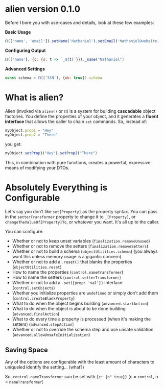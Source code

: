 # alien version 0.1.0
Before I bore you with use-cases and details, look at these few examples:

**Basic Usage**
```javascript
ℿ(['name', 'email']).setName('Nathaniel').setEmail('Nathaniel@website.com')
```
**Configuring Output**
```javascript
ℿ(['name'], {c: {s: t => `_${t}`}})._name("Nathaniel")
```

**Advanced Settings**
```javascript
const schema = ℿ(['SSN'], {ob: true}).schema
```

# What is alien?
Alien (invoked via `alien()` or `ℿ`) is a system for building **cascadable** object factories. You define the properties of your object,
and it generates a **fluent interface** that allows the caller to chain `set` commands. So, instead of:

```javascript
myObject.prop1 = "Hey"
myObject.prop2 = "There"
```
you get:

```javascript
myObject.setProp1("Hey").setProp2("There")
```

This, in combination with pure functions, creates a powerful, expressive means of modifying your DTOs.

# Absolutely Everything is Configurable
Let's say you don't like `set[Property]` as the property syntax. You can pass in the `setterTransformer` 
property to change it to `_[Property]`, or `changeTheValueOf[Property]To`, or whatever you want. It's all up to the caller.

You can configure:

* Whether or not to keep unset variables (`finalization.removeUnused`)
* Whether or not to remove the setters (`finalization.removeSetters`)
* Whether or not to build a schema (`objectUtilities.schema`) (you always want this unless memory usage is a gigantic concern)
* Whether or not to add a `.reset()` that blanks the properties (`objectUtilities.reset`)
* How to name the properties (`control.nameTransformer`)
* How to name the setters (`control.setterTransformer`)
* Whether or not to add a `.set({prop: 'val'})` interface (`control.setObjects`)
* Whether you initialize properties are `undefined` or simply don't add them (`control.createBlankProperty`)
* What to do when the object begins building (`advanced.startAction`)
* What to do when the object is about to be done building (`advanced.finalAction`)
* What to do every time a property is processed (when it's making the setters) (`advanced.stepAction`)
* Whether or not to override the schema step and use unsafe validation (`advanced.allowUnsafeInitialization`)

## Saving Space
Any of the options are configurable with the least amount of characters to uniqueled identify the setting...  (what?)

So, `control.nameTransformer` can be set with `{c: {n" true}}` (c = `control`, n = `nameTransformer`)
